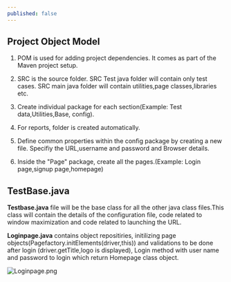```yaml
---
published: false
---
```

## Project Object Model

1. POM is used for adding project dependencies. It comes as part of the Maven project setup.
2. SRC is the source folder. SRC Test java folder will contain only test cases. SRC main java folder will contain utilities,page classes,libraries etc.

3. Create individual package for each section(Example: Test data,Utilities,Base, config).

4. For reports, folder is created automatically.

5. Define common properties within the config package by creating a new file. Specifiy the URL,username and password and Browser details.

6. Inside the "Page" package, create all the pages.(Example: Login page,signup page,homepage)

## TestBase.java

**Testbase.java** file will be the base class for all the other java class files.This class will contain the details of the configuration file, code related to window maximization and code related to launching the URL.

**Loginpage.java** contains object repositiries, initilizing page objects(Pagefactory.initElements(driver,this)) and validations to be done after login (driver.getTitle,logo is displayed), Login method with user name and password to login which return Homepage class object.

![Loginpage.png]({{site.baseurl}}/images/Loginpage.png)

